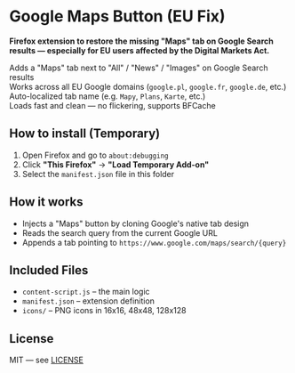 # Google Maps Button (EU Fix)

**Firefox extension to restore the missing "Maps" tab on Google Search results — especially for EU users affected by the Digital Markets Act.**

Adds a "Maps" tab next to "All" / "News" / "Images" on Google Search results  
Works across all EU Google domains (`google.pl`, `google.fr`, `google.de`, etc.)  
Auto-localized tab name (e.g. `Mapy`, `Plans`, `Karte`, etc.)  
Loads fast and clean — no flickering, supports BFCache  

## How to install (Temporary)

1. Open Firefox and go to `about:debugging`
2. Click **"This Firefox"** → **"Load Temporary Add-on"**
3. Select the `manifest.json` file in this folder

## How it works

- Injects a "Maps" button by cloning Google's native tab design
- Reads the search query from the current Google URL
- Appends a tab pointing to `https://www.google.com/maps/search/{query}`

## Included Files

- `content-script.js` – the main logic
- `manifest.json` – extension definition
- `icons/` – PNG icons in 16x16, 48x48, 128x128

## License

MIT — see [LICENSE](LICENSE)
